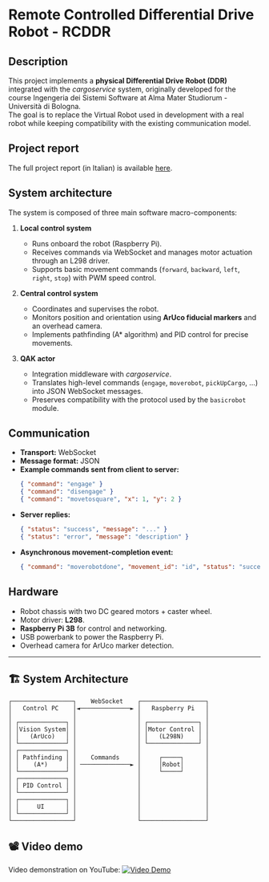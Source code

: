 # Remote Controlled Differential Drive Robot - RCDDR

## Description
This project implements a **physical Differential Drive Robot (DDR)** integrated with the *cargoservice* system, originally developed for the course Ingengeria dei Sistemi Software at Alma Mater Studiorum - Università di Bologna.  
The goal is to replace the Virtual Robot used in development with a real robot while keeping compatibility with the existing communication model.

## Project report
The full project report (in Italian) is available [here](./userDocs/relazione.pdf).

## System architecture
The system is composed of three main software macro-components:

1. **Local control system**  
   - Runs onboard the robot (Raspberry Pi).  
   - Receives commands via WebSocket and manages motor actuation through an L298 driver.  
   - Supports basic movement commands (`forward`, `backward`, `left`, `right`, `stop`) with PWM speed control.

2. **Central control system**  
   - Coordinates and supervises the robot.  
   - Monitors position and orientation using **ArUco fiducial markers** and an overhead camera.  
   - Implements pathfinding (A* algorithm) and PID control for precise movements.

3. **QAK actor**  
   - Integration middleware with *cargoservice*.  
   - Translates high-level commands (`engage`, `moverobot`, `pickUpCargo`, …) into JSON WebSocket messages.  
   - Preserves compatibility with the protocol used by the `basicrobot` module.

## Communication
- **Transport:** WebSocket  
- **Message format:** JSON  
- **Example commands sent from client to server:**
  ```json
  { "command": "engage" }
  { "command": "disengage" }
  { "command": "movetosquare", "x": 1, "y": 2 }

* **Server replies:**

  ```json
  { "status": "success", "message": "..." }
  { "status": "error", "message": "description" }
  ```
* **Asynchronous movement-completion event:**

  ```json
  { "command": "moverobotdone", "movement_id": "id", "status": "success" }
  ```

## Hardware

* Robot chassis with two DC geared motors + caster wheel.
* Motor driver: **L298**.
* **Raspberry Pi 3B** for control and networking.
* USB powerbank to power the Raspberry Pi.
* Overhead camera for ArUco marker detection.

---

## 🏗️ System Architecture

```
┌─────────────────┐    WebSocket    ┌──────────────────┐
│   Control PC    │◄──────────────► │   Raspberry Pi   │
│                 │                 │                  │
│ ┌─────────────┐ │                 │ ┌──────────────┐ │
│ │Vision System│ │                 │ │Motor Control │ │
│ │   (ArUco)   │ │                 │ │   (L298N)    │ │
│ └─────────────┘ │                 │ └──────────────┘ │
│ ┌─────────────┐ │                 │                  │
│ │ Pathfinding │ │    Commands     │     ┌─────┐      │
│ │    (A*)     │ │ ──────────────► │     │Robot│      │
│ └─────────────┘ │                 │     └─────┘      │
│ ┌─────────────┐ │                 │                  │
│ │ PID Control │ │                 │                  │
│ └─────────────┘ │                 │                  │
│ ┌─────────────┐ │                 │                  │
│ │     UI      │ │                 │                  │
│ └─────────────┘ │                 │                  │
└─────────────────┘                 └──────────────────┘
```

## 📽️ Video demo

Video demonstration on YouTube:
[![Video Demo](https://i.ytimg.com/vi/ISuBqWeXoqY/maxresdefault.jpg)](https://www.youtube.com/watch?v=ISuBqWeXoqY)